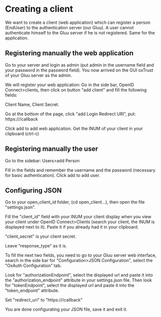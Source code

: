 # Creating a client

We want to create a client (web application) which can register a person (EndUser) to the authentication server (our Gluu).
A user cannot authenticate himself to the Gluu server if he is not registered. Same for the application.

## Registering manually the web application
Go to your server and login as admin (put admin in the username field and your password in the password field). You now arrived on the GUI oxTrust of your Gluu server as the admin.

We will register your web application:
Go in the side bar, OpenID Connect>clients, then click on button "add client" and fill the following fields:

Client Name, Client Secret.

Go at the bottom of the page, click "add Login Redirect URI", put: https://<your web application IP adress>/callback

Click add to add web application. Get the INUM of your client in your clipboard (ctrl-c)

## Registering manually the user
Go to the sidebar: Users>add Person

Fill in the fields and remember the username and the password (necessary for basic authentication). Click add to add user.

## Configuring JSON
Go to your open_client_id folder, (cd open_client...), then open the file "settings.json".

Fill the "client_id" field with your INUM your client display when you view your client under OpenID Connect>Clients (search your client, the INUM is displayed next to it). Paste it if you already had it in your clipboard.

"client_secret" is your client secret.

Leave "response_type" as it is.

To fill the next two fields, you need to go to your Gluu server web interface, search in the side bar for "Configuration>JSON Configuration", select the "OxAuth Configuration" tab.

Look for "authorizationEndpoint", select the displayed url and paste it into the "authorization_endpoint" attribute in your settings.json file.
Then look for "tokenEndpoint", select the displayed url and paste it into the "token_endpoint" attribute.

Set "redirect_uri" to "https://<your web application IP adress>/callback"

You are done configurating your JSON file, save it and exit it.



